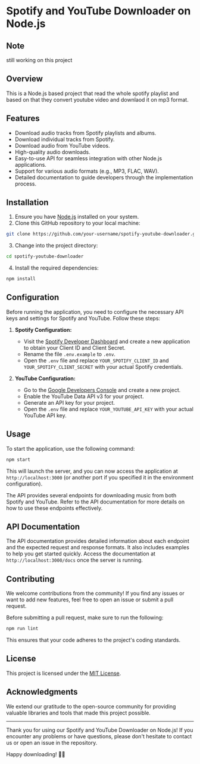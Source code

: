 # Spotify and YouTube Downloader on Node.js

## Note
still working on this project
## Overview

This is a Node.js based project that read the whole spotify playlist and based on that they convert youtube video and downlaod it on mp3 format.

## Features

- Download audio tracks from Spotify playlists and albums.
- Download individual tracks from Spotify.
- Download audio from YouTube videos.
- High-quality audio downloads.
- Easy-to-use API for seamless integration with other Node.js applications.
- Support for various audio formats (e.g., MP3, FLAC, WAV).
- Detailed documentation to guide developers through the implementation process.

## Installation

1. Ensure you have [Node.js](https://nodejs.org) installed on your system.
2. Clone this GitHub repository to your local machine:

```bash
git clone https://github.com/your-username/spotify-youtube-downloader.git
```

3. Change into the project directory:

```bash
cd spotify-youtube-downloader
```

4. Install the required dependencies:

```bash
npm install
```

## Configuration

Before running the application, you need to configure the necessary API keys and settings for Spotify and YouTube. Follow these steps:

1. **Spotify Configuration:**

   - Visit the [Spotify Developer Dashboard](https://developer.spotify.com/dashboard/applications) and create a new application to obtain your Client ID and Client Secret.
   - Rename the file `.env.example` to `.env`.
   - Open the `.env` file and replace `YOUR_SPOTIFY_CLIENT_ID` and `YOUR_SPOTIFY_CLIENT_SECRET` with your actual Spotify credentials.

2. **YouTube Configuration:**

   - Go to the [Google Developers Console](https://console.developers.google.com/) and create a new project.
   - Enable the YouTube Data API v3 for your project.
   - Generate an API key for your project.
   - Open the `.env` file and replace `YOUR_YOUTUBE_API_KEY` with your actual YouTube API key.

## Usage

To start the application, use the following command:

```bash
npm start
```

This will launch the server, and you can now access the application at `http://localhost:3000` (or another port if you specified it in the environment configuration).

The API provides several endpoints for downloading music from both Spotify and YouTube. Refer to the API documentation for more details on how to use these endpoints effectively.

## API Documentation

The API documentation provides detailed information about each endpoint and the expected request and response formats. It also includes examples to help you get started quickly. Access the documentation at `http://localhost:3000/docs` once the server is running.

## Contributing

We welcome contributions from the community! If you find any issues or want to add new features, feel free to open an issue or submit a pull request.

Before submitting a pull request, make sure to run the following:

```bash
npm run lint
```

This ensures that your code adheres to the project's coding standards.

## License

This project is licensed under the [MIT License](LICENSE).

## Acknowledgments

We extend our gratitude to the open-source community for providing valuable libraries and tools that made this project possible.

---

Thank you for using our Spotify and YouTube Downloader on Node.js! If you encounter any problems or have questions, please don't hesitate to contact us or open an issue in the repository.

Happy downloading! 🎵🎉
